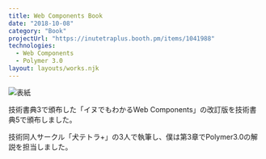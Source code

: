 ```yaml
---
title: Web Components Book
date: "2018-10-08"
category: "Book"
projectUrl: "https://inutetraplus.booth.pm/items/1041988"
technologies:
  - Web Components
  - Polymer 3.0
layout: layouts/works.njk
---
```


![表紙](./cover.jpg)

技術書典3で頒布した「イヌでもわかるWeb Components」の改訂版を技術書典5で頒布しました。

技術同人サークル「犬テトラ+」の3人で執筆し、僕は第3章でPolymer3.0の解説を担当しました。
